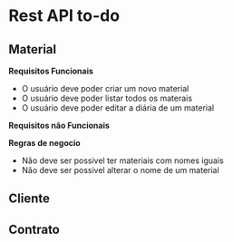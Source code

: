# Rest API to-do

## Material

**Requisitos Funcionais**

- O usuário deve poder criar um novo material
- O usuário deve poder listar todos os materais
- O usuário deve poder editar a diária de um material

**Requisitos não Funcionais**

**Regras de negocio**

- Não deve ser possivel ter materiais com nomes iguais
- Não deve ser possivel alterar o nome de um material

## Cliente

## Contrato
